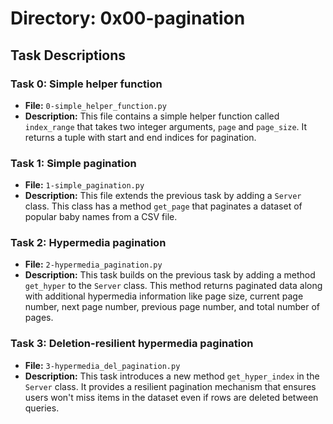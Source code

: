 # Directory: 0x00-pagination

## Task Descriptions

### Task 0: Simple helper function
- **File:** `0-simple_helper_function.py`
- **Description:** This file contains a simple helper function called `index_range` that takes two integer arguments, `page` and `page_size`. It returns a tuple with start and end indices for pagination.

### Task 1: Simple pagination
- **File:** `1-simple_pagination.py`
- **Description:** This file extends the previous task by adding a `Server` class. This class has a method `get_page` that paginates a dataset of popular baby names from a CSV file.

### Task 2: Hypermedia pagination
- **File:** `2-hypermedia_pagination.py`
- **Description:** This task builds on the previous task by adding a method `get_hyper` to the `Server` class. This method returns paginated data along with additional hypermedia information like page size, current page number, next page number, previous page number, and total number of pages.

### Task 3: Deletion-resilient hypermedia pagination
- **File:** `3-hypermedia_del_pagination.py`
- **Description:** This task introduces a new method `get_hyper_index` in the `Server` class. It provides a resilient pagination mechanism that ensures users won't miss items in the dataset even if rows are deleted between queries.
